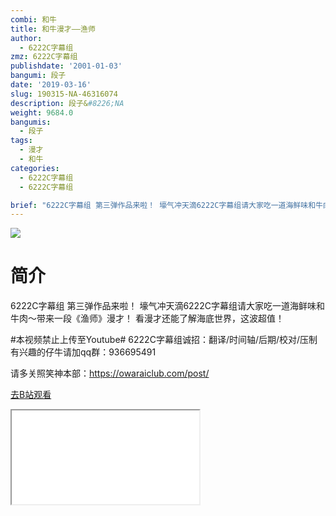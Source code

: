 ```yaml
---
combi: 和牛
title: 和牛漫才——渔师
author:
  - 6222C字幕组
zmz: 6222C字幕组
publishdate: '2001-01-03'
bangumi: 段子
date: '2019-03-16'
slug: 190315-NA-46316074
description: 段子&#8226;NA
weight: 9684.0
bangumis:
  - 段子
tags:
  - 漫才
  - 和牛
categories:
  - 6222C字幕组
  - 6222C字幕组

brief: "6222C字幕组 第三弹作品来啦！ 壕气冲天滴6222C字幕组请大家吃一道海鲜味和牛肉～带来一段《渔师》漫才！ 看漫才还能了解海底世界，这波超值！ #本视频禁止上传至Youtube# 6222C字幕组诚招：翻译/时间轴/后期/校对/压制 有兴趣的仔牛请加qq群：936695491 请多关照笑神本部：https://owaraiclub.com/post/"
---
```

![](https://i.imgur.com/he5T1Zd.jpg)
# 简介  
6222C字幕组 第三弹作品来啦！
壕气冲天滴6222C字幕组请大家吃一道海鲜味和牛肉～带来一段《渔师》漫才！
看漫才还能了解海底世界，这波超值！

#本视频禁止上传至Youtube#
6222C字幕组诚招：翻译/时间轴/后期/校对/压制 有兴趣的仔牛请加qq群：936695491

请多关照笑神本部：https://owaraiclub.com/post/  

[去B站观看](https://www.bilibili.com/video/av46316074/)
<div class ="resp-container"><iframe class="testiframe" src="//player.bilibili.com/player.html?aid=46316074"", scrolling="no", allowfullscreen="true" > </iframe></div> 
